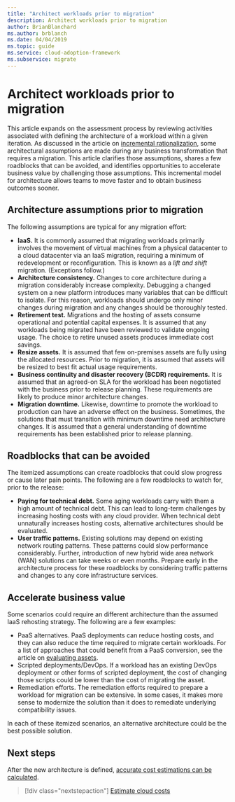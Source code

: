 ```yaml
---
title: "Architect workloads prior to migration"
description: Architect workloads prior to migration
author: BrianBlanchard
ms.author: brblanch
ms.date: 04/04/2019
ms.topic: guide
ms.service: cloud-adoption-framework
ms.subservice: migrate
---
```


# Architect workloads prior to migration

This article expands on the assessment process by reviewing activities associated with defining the architecture of a workload within a given iteration. As discussed in the article on [incremental rationalization](../../../digital-estate/rationalize.md), some architectural assumptions are made during any business transformation that requires a migration. This article clarifies those assumptions, shares a few roadblocks that can be avoided, and identifies opportunities to accelerate business value by challenging those assumptions. This incremental model for architecture allows teams to move faster and to obtain business outcomes sooner.

## Architecture assumptions prior to migration

The following assumptions are typical for any migration effort:

- **IaaS.** It is commonly assumed that migrating workloads primarily involves the movement of virtual machines from a physical datacenter to a cloud datacenter via an IaaS migration, requiring a minimum of redevelopment or reconfiguration. This is known as a _lift and shift_ migration. (Exceptions follow.)
- **Architecture consistency.** Changes to core architecture during a migration considerably increase complexity. Debugging a changed system on a new platform introduces many variables that can be difficult to isolate. For this reason, workloads should undergo only minor changes during migration and any changes should be thoroughly tested.
- **Retirement test.** Migrations and the hosting of assets consume operational and potential capital expenses. It is assumed that any workloads being migrated have been reviewed to validate ongoing usage. The choice to retire unused assets produces immediate cost savings.
- **Resize assets.** It is assumed that few on-premises assets are fully using the allocated resources. Prior to migration, it is assumed that assets will be resized to best fit actual usage requirements.
- **Business continuity and disaster recovery (BCDR) requirements.** It is assumed that an agreed-on SLA for the workload has been negotiated with the business prior to release planning. These requirements are likely to produce minor architecture changes.
- **Migration downtime.** Likewise, downtime to promote the workload to production can have an adverse effect on the business. Sometimes, the solutions that must transition with minimum downtime need architecture changes. It is assumed that a general understanding of downtime requirements has been established prior to release planning.

## Roadblocks that can be avoided

The itemized assumptions can create roadblocks that could slow progress or cause later pain points. The following are a few roadblocks to watch for, prior to the release:

- **Paying for technical debt.** Some aging workloads carry with them a high amount of technical debt. This can lead to long-term challenges by increasing hosting costs with any cloud provider. When technical debt unnaturally increases hosting costs, alternative architectures should be evaluated.
- **User traffic patterns.** Existing solutions may depend on existing network routing patterns. These patterns could slow performance considerably. Further, introduction of new hybrid wide area network (WAN) solutions can take weeks or even months. Prepare early in the architecture process for these roadblocks by considering traffic patterns and changes to any core infrastructure services.

## Accelerate business value

Some scenarios could require an different architecture than the assumed IaaS rehosting strategy. The following are a few examples:

- PaaS alternatives. PaaS deployments can reduce hosting costs, and they can also reduce the time required to migrate certain workloads. For a list of approaches that could benefit from a PaaS conversion, see the article on [evaluating assets](./evaluate.md).
- Scripted deployments/DevOps. If a workload has an existing DevOps deployment or other forms of scripted deployment, the cost of changing those scripts could be lower than the cost of migrating the asset.
- Remediation efforts. The remediation efforts required to prepare a workload for migration can be extensive. In some cases, it makes more sense to modernize the solution than it does to remediate underlying compatibility issues.

In each of these itemized scenarios, an alternative architecture could be the best possible solution.

## Next steps

After the new architecture is defined, [accurate cost estimations can be calculated](./estimate.md).

> [!div class="nextstepaction"]
> [Estimate cloud costs](./estimate.md)
